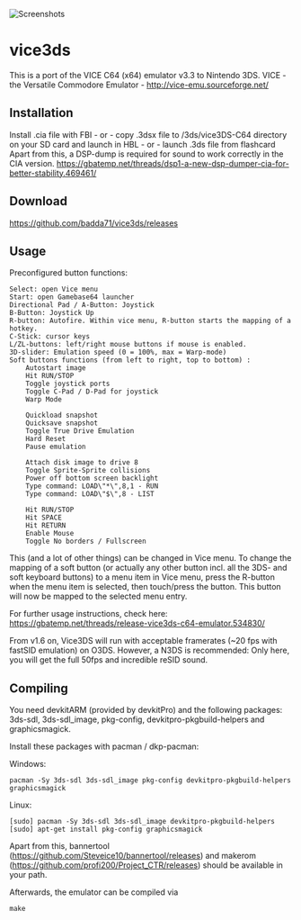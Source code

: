![Screenshots](https://gbatemp.net/attachments/2-png.195186/ "vice3DS Screenshots")

# vice3ds
This is a port of the VICE C64 (x64) emulator v3.3 to Nintendo 3DS.
VICE - the Versatile Commodore Emulator - http://vice-emu.sourceforge.net/

## Installation
Install .cia file with FBI - or - copy .3dsx file to /3ds/vice3DS-C64 directory on your SD card and launch in HBL - or - launch .3ds file from flashcard
Apart from this, a DSP-dump is required for sound to work correctly in the CIA version.
https://gbatemp.net/threads/dsp1-a-new-dsp-dumper-cia-for-better-stability.469461/

## Download
https://github.com/badda71/vice3ds/releases

## Usage
Preconfigured button functions:

    Select: open Vice menu
    Start: open Gamebase64 launcher
    Directional Pad / A-Button: Joystick
    B-Button: Joystick Up
    R-button: Autofire. Within vice menu, R-button starts the mapping of a hotkey.
    C-Stick: cursor keys
    L/ZL-buttons: left/right mouse buttons if mouse is enabled.
    3D-slider: Emulation speed (0 = 100%, max = Warp-mode)
    Soft buttons functions (from left to right, top to bottom) :
        Autostart image
        Hit RUN/STOP
        Toggle joystick ports
        Toggle C-Pad / D-Pad for joystick
        Warp Mode

        Quickload snapshot
        Quicksave snapshot
        Toggle True Drive Emulation
        Hard Reset
        Pause emulation

        Attach disk image to drive 8
        Toggle Sprite-Sprite collisions
        Power off bottom screen backlight
        Type command: LOAD\"*\",8,1 - RUN
        Type command: LOAD\"$\",8 - LIST

        Hit RUN/STOP
        Hit SPACE
        Hit RETURN
        Enable Mouse
        Toggle No borders / Fullscreen

This (and a lot of other things) can be changed in Vice menu. To change the mapping of a soft button (or actually any other button incl. all the 3DS- and soft keyboard buttons) to a menu item in Vice menu, press the R-button when the menu item is selected, then touch/press the button. This button will now be mapped to the selected menu entry.

For further usage instructions, check here:
https://gbatemp.net/threads/release-vice3ds-c64-emulator.534830/

From v1.6 on, Vice3DS will run with acceptable framerates (~20 fps with fastSID emulation) on O3DS. However, a N3DS is recommended: Only here, you will get the full 50fps and incredible reSID sound.

## Compiling

You need devkitARM (provided by devkitPro) and the following packages: 3ds-sdl, 3ds-sdl_image, pkg-config, devkitpro-pkgbuild-helpers and graphicsmagick.

Install these packages with pacman / dkp-pacman:

Windows:
    
    pacman -Sy 3ds-sdl 3ds-sdl_image pkg-config devkitpro-pkgbuild-helpers graphicsmagick

Linux:
    
    [sudo] pacman -Sy 3ds-sdl 3ds-sdl_image devkitpro-pkgbuild-helpers
    [sudo] apt-get install pkg-config graphicsmagick

Apart from this, bannertool (https://github.com/Steveice10/bannertool/releases) and makerom (https://github.com/profi200/Project_CTR/releases) should be available in your path.

Afterwards, the emulator can be compiled via

    make
